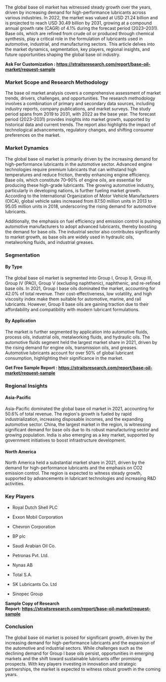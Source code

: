 <p>The global base oil market has witnessed steady growth over the years, driven by increasing demand for high-performance lubricants across various industries. In 2022, the market was valued at USD 21.24 billion and is projected to reach USD 30.49 billion by 2031, growing at a compound annual growth rate (CAGR) of 4.1% during the forecast period (2023&ndash;2031). Base oils, which are refined from crude oil or produced through chemical synthesis, play a critical role in the formulation of lubricants used in automotive, industrial, and manufacturing sectors. This article delves into the market dynamics, segmentation, key players, regional insights, and future opportunities shaping the global base oil industry.</p>
<p><strong>Ask For Customization :&nbsp;<a href="https://straitsresearch.com/report/base-oil-market/request-sample">https://straitsresearch.com/report/base-oil-market/request-sample</a>&nbsp;</strong></p>
<h3>Market Scope and Research Methodology</h3>
<p>The base oil market analysis covers a comprehensive assessment of market trends, drivers, challenges, and opportunities. The research methodology involves a combination of primary and secondary data sources, including industry reports, company publications, and market surveys. The study period spans from 2019 to 2031, with 2022 as the base year. The forecast period (2023&ndash;2031) provides insights into market growth, supported by historical data and current trends. The report also highlights the impact of technological advancements, regulatory changes, and shifting consumer preferences on the market.</p>
<h3>Market Dynamics</h3>
<p>The global base oil market is primarily driven by the increasing demand for high-performance lubricants in the automotive sector. Advanced engine technologies require premium lubricants that can withstand high temperatures and reduce friction, thereby enhancing engine efficiency. Base oils, which constitute 70&ndash;90% of engine oils, are essential for producing these high-grade lubricants. The growing automotive industry, particularly in developing nations, is further fueling market growth. According to the International Organization of Motor Vehicle Manufacturers (OICA), global vehicle sales increased from 87.50 million units in 2013 to 95.05 million units in 2018, underscoring the rising demand for automotive lubricants.</p>
<p>Additionally, the emphasis on fuel efficiency and emission control is pushing automotive manufacturers to adopt advanced lubricants, thereby boosting the demand for base oils. The industrial sector also contributes significantly to market growth, as base oils are widely used in hydraulic oils, metalworking fluids, and industrial greases.</p>
<h3>Segmentation</h3>
<h4>By Type</h4>
<p>The global base oil market is segmented into Group I, Group II, Group III, Group IV (PAO), Group V (excluding naphthenic), naphthenic, and re-refined base oils. In 2021, Group I base oils dominated the market, accounting for 42.0% of total revenue. Their cost-effectiveness, low volatility, and high viscosity index make them suitable for automotive, marine, and rail lubricants. However, Group II base oils are gaining traction due to their affordability and compatibility with modern lubricant formulations.</p>
<h4>By Application</h4>
<p>The market is further segmented by application into automotive fluids, process oils, industrial oils, metalworking fluids, and hydraulic oils. The automotive fluids segment held the largest market share in 2021, driven by the rising demand for engine oils, transmission oils, and greases. Automotive lubricants account for over 50% of global lubricant consumption, highlighting their significance in the market.</p>
<p><strong>Get Free Sample Report :&nbsp;<a href="https://straitsresearch.com/report/base-oil-market/request-sample">https://straitsresearch.com/report/base-oil-market/request-sample</a>&nbsp;</strong></p>
<h3>Regional Insights</h3>
<h4>Asia-Pacific</h4>
<p>Asia-Pacific dominated the global base oil market in 2021, accounting for 50.6% of total revenue. The region's growth is fueled by rapid industrialization, increasing disposable incomes, and the expanding automotive sector. China, the largest market in the region, is witnessing significant demand for base oils due to its robust manufacturing sector and growing population. India is also emerging as a key market, supported by government initiatives to boost infrastructure development.</p>
<h4>North America</h4>
<p>North America held a substantial market share in 2021, driven by the demand for high-performance lubricants and the emphasis on CO2 emission control. The region is expected to witness steady growth, supported by advancements in lubricant technologies and increasing R&amp;D activities.</p>
<h3>Key Players</h3>
<ul>
<li>
<p>Royal Dutch Shell PLC</p>
</li>
<li>
<p>Exxon Mobil Corporation</p>
</li>
<li>
<p>Chevron Corporation</p>
</li>
<li>
<p>BP plc</p>
</li>
<li>
<p>Saudi Arabian Oil Co.</p>
</li>
<li>
<p>Petronas Pvt. Ltd.</p>
</li>
<li>
<p>Nynas AB</p>
</li>
<li>
<p>Total S.A.</p>
</li>
<li>
<p>SK Lubricants Co. Ltd</p>
</li>
<li>
<p>Sinopec Group</p>
</li>
</ul>
<p><strong>Sample Copy of Research Report:&nbsp;<a href="https://straitsresearch.com/report/base-oil-market/request-sample">https://straitsresearch.com/report/base-oil-market/request-sample</a>&nbsp;</strong></p>
<h3>Conclusion</h3>
<p>The global base oil market is poised for significant growth, driven by the increasing demand for high-performance lubricants and the expansion of the automotive and industrial sectors. While challenges such as the declining demand for Group I base oils persist, opportunities in emerging markets and the shift toward sustainable lubricants offer promising prospects. With key players investing in innovation and strategic partnerships, the market is expected to witness robust growth in the coming years.</p>
